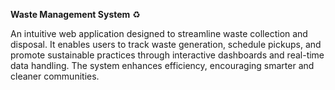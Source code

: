 **Waste Management System** ♻️  

An intuitive web application designed to streamline waste collection and disposal. It enables users to track waste generation, schedule pickups, and promote sustainable practices through interactive dashboards and real-time data handling. The system enhances efficiency, encouraging smarter and cleaner communities.
